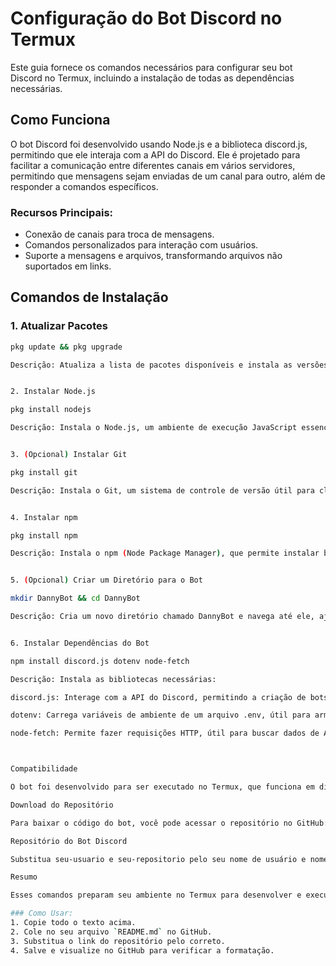 # Configuração do Bot Discord no Termux

Este guia fornece os comandos necessários para configurar seu bot Discord no Termux, incluindo a instalação de todas as dependências necessárias.

## Como Funciona

O bot Discord foi desenvolvido usando Node.js e a biblioteca discord.js, permitindo que ele interaja com a API do Discord. Ele é projetado para facilitar a comunicação entre diferentes canais em vários servidores, permitindo que mensagens sejam enviadas de um canal para outro, além de responder a comandos específicos.

### Recursos Principais:
- Conexão de canais para troca de mensagens.
- Comandos personalizados para interação com usuários.
- Suporte a mensagens e arquivos, transformando arquivos não suportados em links.

## Comandos de Instalação

### 1. Atualizar Pacotes
```bash
pkg update && pkg upgrade

Descrição: Atualiza a lista de pacotes disponíveis e instala as versões mais recentes dos pacotes já instalados, garantindo que você tenha as últimas atualizações e correções de segurança.


2. Instalar Node.js

pkg install nodejs

Descrição: Instala o Node.js, um ambiente de execução JavaScript essencial para rodar seu bot Discord.


3. (Opcional) Instalar Git

pkg install git

Descrição: Instala o Git, um sistema de controle de versão útil para clonar repositórios ou gerenciar versões do seu código.


4. Instalar npm

pkg install npm

Descrição: Instala o npm (Node Package Manager), que permite instalar bibliotecas e dependências necessárias para o seu projeto.


5. (Opcional) Criar um Diretório para o Bot

mkdir DannyBot && cd DannyBot

Descrição: Cria um novo diretório chamado DannyBot e navega até ele, ajudando a organizar seu projeto.


6. Instalar Dependências do Bot

npm install discord.js dotenv node-fetch

Descrição: Instala as bibliotecas necessárias:

discord.js: Interage com a API do Discord, permitindo a criação de bots e gerenciamento de eventos.

dotenv: Carrega variáveis de ambiente de um arquivo .env, útil para armazenar informações sensíveis, como tokens de autenticação.

node-fetch: Permite fazer requisições HTTP, útil para buscar dados de APIs externas.



Compatibilidade

O bot foi desenvolvido para ser executado no Termux, que funciona em dispositivos Android. Isso significa que você pode desenvolver e rodar seu bot diretamente no seu smartphone Android, tornando o processo de desenvolvimento mais acessível.

Download do Repositório

Para baixar o código do bot, você pode acessar o repositório no GitHub:

Repositório do Bot Discord

Substitua seu-usuario e seu-repositorio pelo seu nome de usuário e nome do repositório no GitHub.

Resumo

Esses comandos preparam seu ambiente no Termux para desenvolver e executar um bot Discord, garantindo que você tenha todas as ferramentas e bibliotecas necessárias.

### Como Usar:
1. Copie todo o texto acima.
2. Cole no seu arquivo `README.md` no GitHub.
3. Substitua o link do repositório pelo correto.
4. Salve e visualize no GitHub para verificar a formatação.

